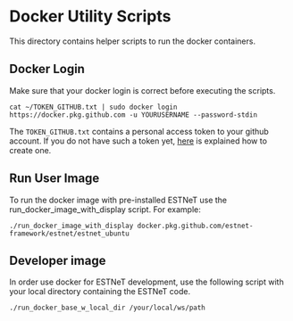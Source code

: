 # Docker Utility Scripts

This directory contains helper scripts to run the docker containers.

## Docker Login

Make sure that your docker login is correct before executing the scripts.

``` shell
cat ~/TOKEN_GITHUB.txt | sudo docker login https://docker.pkg.github.com -u YOURUSERNAME --password-stdin
```
The `TOKEN_GITHUB.txt` contains a personal access token to your github account.
If you do not have such a token yet, [here](https://docs.github.com/en/github/authenticating-to-github/creating-a-personal-access-token) is explained how to create one.

## Run User Image
To run the docker image with pre-installed ESTNeT use the run_docker_image_with_display script.
For example:
``` shell
./run_docker_image_with_display docker.pkg.github.com/estnet-framework/estnet/estnet_ubuntu
```

## Developer image
In order use docker for ESTNeT development, use the following script with your local directory containing the ESTNeT code.
``` shell
./run_docker_base_w_local_dir /your/local/ws/path
```
